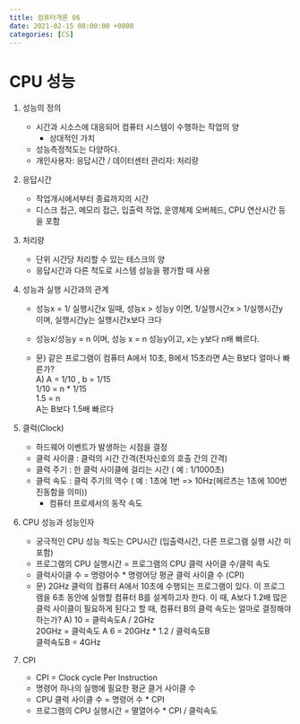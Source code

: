 ```yaml
---
title: 컴퓨터개론 06
date: 2021-02-15 00:00:00 +0000
categories: [CS]
---
```


# CPU 성능

1. 성능의 정의
    - 시간과 시소스에 대응되어 컴퓨터 시스템이 수행하는 작업의 양
        - 상대적인 가치
    - 성능측정척도는 다양하다.
    - 개인사용자: 응답시간 / 데이터센터 관리자: 처리량

2. 응답시간
    - 작업개시에서부터 종료까지의 시간
    - 디스크 접근, 메모리 접근, 입출력 작업, 운영체제 오버헤드, CPU 연산시간 등을 포함

3. 처리량
    - 단위 시간당 처리할 수 있는 테스크의 양
    - 응답시간과 다른 척도로 시스템 성능을 평가할 때 사용

4. 성능과 실행 시간과의 관계

    - 성능x = 1/ 실행시간x 일때, 성능x > 성능y 이면,
    1/실행시간x > 1/실행시간y 이며, 실행시간y는 실행시간x보다 크다
    - 성능x/성능y = n 이며, 성능 x = n 성능y이고,
    x는 y보다 n배 빠르다.

    - 문) 같은 프로그램이 컴퓨터 A에서 10초, B에서 15초라면 A는 B보다 얼마나 빠른가?  
    A) A = 1/10 , b = 1/15  
    1/10 = n * 1/15  
    1.5 = n  
    A는 B보다 1.5배 빠르다

5. 클럭(Clock)
    - 하드웨어 이벤트가 발생하는 시점을 결정
    - 클럭 사이클 : 클럭의 시간 간격(전자신호의 호출 간의 간격)
    - 클럭 주기 : 한 클럭 사이클에 걸리는 시간 ( 예 : 1/1000초)
    - 클럭 속도 : 클럭 주기의 역수 ( 예 : 1초에 1번 => 10Hz(헤르츠는 1초에 100번 진동함을 의미))
        - 컴퓨터 프로세서의 동작 속도

6. CPU 성능과 성능인자
    - 궁극적인 CPU 성능 척도는 CPU시간 (입출력시간, 다른 프로그램 실행 시간 미포함)
    - 프로그램의 CPU 실행시간 = 프로그램의 CPU 클럭 사이클 수/클럭 속도
    - 클럭사이클 수 = 명령어수 * 명령어당 평균 클럭 사이클 수 (CPI)
    - 문) 2GHz 클럭의 컴퓨터 A에서 10초에 수행되는 프로그램이 있다. 이 프로그램을 6초 동안에 실행할 컴퓨터 B를 설계하고자 한다. 이 때, A보다 1.2배 많은 클럭 사이클이 필요하게 된다고 할 때, 컴퓨터 B의 클럭 속도는 얼마로 결정해야하는가? 
    A) 10 = 클럭속도A / 2GHz  
       20GHz = 클럭속도 A
       6 = 20GHz * 1.2 / 클럭속도B  
       클럭속도B = 4GHz
    

7. CPI
    - CPI = Clock cycle Per Instruction
    - 명령어 하나의 실행에 필요한 평균 클거 사이클 수
    - CPU 클럭 사이클 수 = 명령어 수 * CPI
    - 프로그램의 CPU 실행시간 = 멸열어수 * CPI / 클럭속도